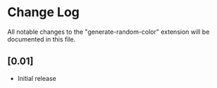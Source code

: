# Change Log

All notable changes to the "generate-random-color" extension will be documented in this file.

## [0.01]

- Initial release
